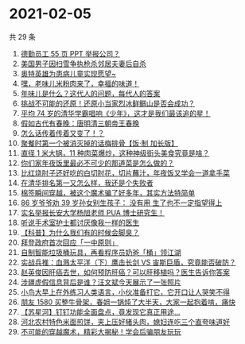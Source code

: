 # 2021-02-05

共 29 条

<!-- BEGIN ZHIHUVIDEO -->
<!-- 最后更新时间 Fri Feb 05 2021 20:11:42 GMT+0800 (CST) -->
1. [德勤员工 55 页 PPT 举报公司？](https://www.zhihu.com/zvideo/1340776484370432000)
1. [美国男子因扫雪争执枪杀邻居夫妻后自杀](https://www.zhihu.com/zvideo/1341000800760426496)
1. [奥特英雄为患病儿童实现愿望~](https://www.zhihu.com/zvideo/1341038934114140160)
1. [嘿，老味儿米粉肉来了，幸福的味道！](https://www.zhihu.com/zvideo/1340713644255088640)
1. [年味儿是什么？这代人的问题，每代人的答案](https://www.zhihu.com/zvideo/1340981025904705536)
1. [挑战不可能的还原！还原小当家烈冰鲜鲷山是否会成功？](https://www.zhihu.com/zvideo/1340834090950635520)
1. [平均 74 岁的清华学霸唱响《少年》，这才是我们最该追的星！](https://www.zhihu.com/zvideo/1341069364045574144)
1. [假如古代有春晚：唐明清三朝帝王春晚](https://www.zhihu.com/zvideo/1341009483498270721)
1. [怎么话传着传着又变了！？](https://www.zhihu.com/zvideo/1340739685681872896)
1. [聚餐时第一个被消灭掉的话梅排骨【饭·制  加长版】](https://www.zhihu.com/zvideo/1340760054295875584)
1. [直径 1 米大锅，11 种肉菜爆炒，这种神级街头美食究竟是啥？](https://www.zhihu.com/zvideo/1340747567454425088)
1. [你们家年夜饭里最必不可少的那道菜是怎么做的？](https://www.zhihu.com/zvideo/1341091331238842369)
1. [比红烧肘子还好吃的白切肘花，切片蘸汁，年夜饭又学会一道拿手菜](https://www.zhihu.com/zvideo/1340968438567813120)
1. [在清华排名第一又怎么样，我还是个失败者](https://www.zhihu.com/zvideo/1341076473483132928)
1. [棉签瞬间穿越，被这个魔术骗了好多年，其实方法特简单](https://www.zhihu.com/zvideo/1340723948884123648)
1. [86 岁爷爷劝 39 岁孙女别生孩子： 没有用 生了也不一定指望得上](https://www.zhihu.com/zvideo/1340619686455853056)
1. [实名举报长安大学杨旭老师 PUA 博士研究生！](https://www.zhihu.com/zvideo/1340375543242551297)
1. [听说手术室护士都讨厌像我一样的医生](https://www.zhihu.com/zvideo/1340818003039170560)
1. [【科普】为什么我们有的时候会脚臭？](https://www.zhihu.com/zvideo/1340693623009193984)
1. [拜登政府首次回应「一中原则」](https://www.zhihu.com/zvideo/1340585111608270848)
1. [自制智能垃圾桶玩具，再看程序员奶爸「桶」领江湖](https://www.zhihu.com/zvideo/1340628991649300480)
1. [实战兵推：血溅太平洋（下）鹰击长剑 VS 宙斯巨盾，究竟能否破防？](https://www.zhihu.com/zvideo/1340643409434939394)
1. [赵英俊因肝癌去世，如何预防肝癌？可以肝移植吗？医生告诉你答案](https://www.zhihu.com/zvideo/1340648247287758848)
1. [涉疆虚假信息背后是谁？汪文斌今天展示了一张照片](https://www.zhihu.com/zvideo/1340762704714403840)
1. [小鸟大早上在外练习人类语言，小伙准备打它，它开口让人哭笑不得](https://www.zhihu.com/zvideo/1340679628441309184)
1. [朋友 1580 买整牛骨架，春姐一锅炖了大半天，大家一起抱着啃，痛快](https://www.zhihu.com/zvideo/1340255399702892544)
1. [【苏星河】钉钉功能全面盘点，竟发现它真正用途…](https://www.zhihu.com/zvideo/1340626952026329088)
1. [河北农村特色米面煎饼，夹上压好猪头肉，媳妇连吃三个直夸味道好](https://www.zhihu.com/zvideo/1340600760602652672)
1. [不可能的穿越魔术，精彩大揭秘！学会后骗朋友玩玩](https://www.zhihu.com/zvideo/1340281464693518336)
<!-- END ZHIHUVIDEO -->
